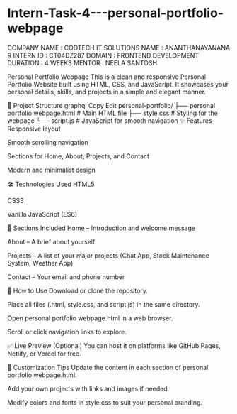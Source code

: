 # Intern-Task-4---personal-portfolio-webpage
COMPANY NAME : CODTECH IT SOLUTIONS
NAME : ANANTHANAYANANA R
INTERN ID : CT04DZ287
DOMAIN : FRONTEND DEVELOPMENT
DURATION : 4 WEEKS
MENTOR : NEELA SANTOSH


Personal Portfolio Webpage
This is a clean and responsive Personal Portfolio Website built using HTML, CSS, and JavaScript. It showcases your personal details, skills, and projects in a simple and elegant manner.

📁 Project Structure
graphql
Copy
Edit
personal-portfolio/
├── personal portfolio webpage.html   # Main HTML file
├── style.css                         # Styling for the webpage
└── script.js                         # JavaScript for smooth navigation
✨ Features
Responsive layout

Smooth scrolling navigation

Sections for Home, About, Projects, and Contact

Modern and minimalist design

🛠️ Technologies Used
HTML5

CSS3

Vanilla JavaScript (ES6)

📸 Sections Included
Home – Introduction and welcome message

About – A brief about yourself

Projects – A list of your major projects (Chat App, Stock Maintenance System, Weather App)

Contact – Your email and phone number

🔧 How to Use
Download or clone the repository.

Place all files (.html, style.css, and script.js) in the same directory.

Open personal portfolio webpage.html in a web browser.

Scroll or click navigation links to explore.

✅ Live Preview
(Optional) You can host it on platforms like GitHub Pages, Netlify, or Vercel for free.

📝 Customization Tips
Update the content in each section of personal portfolio webpage.html.

Add your own projects with links and images if needed.

Modify colors and fonts in style.css to suit your personal branding.
